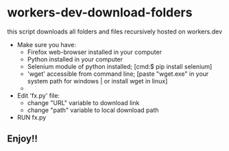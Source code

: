 # workers-dev-download-folders
this script downloads all folders and files recursively hosted on workers.dev 

- Make sure you have:
  - Firefox web-browser installed in your computer 
  - Python installed in your computer
  - Selenium module of python installed; [cmd:$ pip install selenium]
  - 'wget' accessible from command line; [paste "wget.exe" in your system path for windows | or install wget in linux]
  - 
- Edit 'fx.py' file:
  - change "URL" variable to download link
  - change "path" variable to local download path
- RUN fx.py

## Enjoy!!
